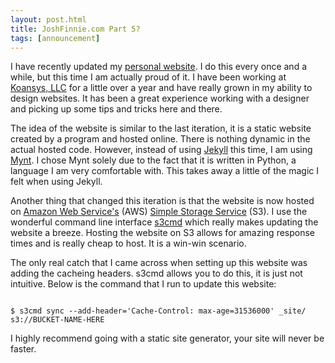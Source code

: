 ```yaml
---
layout: post.html
title: JoshFinnie.com Part 5?
tags: [announcement]
---
```


I have recently updated my [personal website][1]. I do this every once and a while, but this time I am actually proud of it. I have been working at [Koansys, LLC][2] for a little over a year and have really grown in my ability to design websites. It has been a great experience working with a designer and picking up some tips and tricks here and there.

The idea of the website is similar to the last iteration, it is a static website created by a program and hosted online. There is nothing dynamic in the actual hosted code. However, instead of using [Jekyll][3] this time, I am using [Mynt][4]. I chose Mynt solely due to the fact that it is written in Python, a language I am very comfortable with. This takes away a little of the magic I felt when using Jekyll.

Another thing that changed this iteration is that the website is now hosted on [Amazon Web Service's][5] (AWS) [Simple Storage Service][6] (S3). I use the wonderful command line interface [s3cmd][7] which really makes updating the website a breeze. Hosting the website on S3 allows for amazing response times and is really cheap to host. It is a win-win scenario.

The only real catch that I came across when setting up this website was adding the cacheing headers. s3cmd allows you to do this, it is just not intuitive. Below is the command that I run to update this website:

<pre class="language-bash"><code>
$ s3cmd sync --add-header='Cache-Control: max-age=31536000' _site/ s3://BUCKET-NAME-HERE
</code></pre>

I highly recommend going with a static site generator, your site will never be faster.

[1]: http://www.joshfinnie.com/
[2]: http://koansys.com/
[3]: http://jekyllrb.com/
[4]: http://mynt.mirroredwhite.com/
[5]: https://aws.amazon.com/
[6]: http://aws.amazon.com/s3/
[7]: http://s3tools.org/